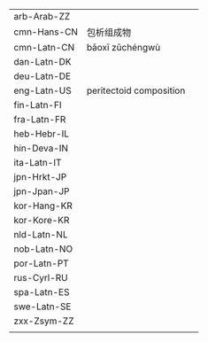 | | | |
|-|-|-|
| arb-Arab-ZZ |  |  |
| cmn-Hans-CN | 包析组成物 |  |
| cmn-Latn-CN | bāoxī zǔchéngwù |  |
| dan-Latn-DK |  |  |
| deu-Latn-DE |  |  |
| eng-Latn-US | peritectoid composition |  |
| fin-Latn-FI |  |  |
| fra-Latn-FR |  |  |
| heb-Hebr-IL |  |  |
| hin-Deva-IN |  |  |
| ita-Latn-IT |  |  |
| jpn-Hrkt-JP |  |  |
| jpn-Jpan-JP |  |  |
| kor-Hang-KR |  |  |
| kor-Kore-KR |  |  |
| nld-Latn-NL |  |  |
| nob-Latn-NO |  |  |
| por-Latn-PT |  |  |
| rus-Cyrl-RU |  |  |
| spa-Latn-ES |  |  |
| swe-Latn-SE |  |  |
| zxx-Zsym-ZZ |  |  |
|  |  |  |

